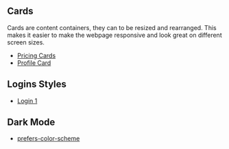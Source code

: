 ## Cards

Cards are content containers, they can to be resized and rearranged. This makes it easier to make the webpage responsive and look great on different screen sizes.

- [Pricing Cards](/css/pricing-card/pricing-card.html)
- [Profile Card](/css/profile-card/profile-card.html)

## Logins Styles

- [Login 1](/css/login/login.html)

## Dark Mode

- [prefers-color-scheme](/css/dark-mode/dark-mode-bem.css)
